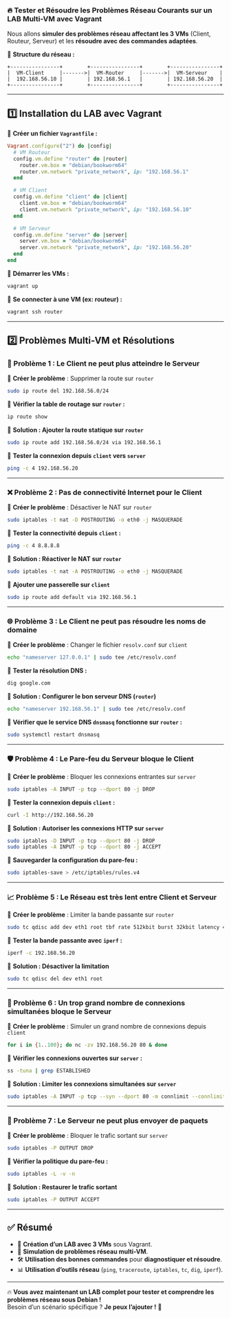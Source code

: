 ### 🔥 **Tester et Résoudre les Problèmes Réseau Courants sur un LAB Multi-VM avec Vagrant**  

Nous allons **simuler des problèmes réseau affectant les 3 VMs** (Client, Routeur, Serveur) et les **résoudre avec des commandes adaptées**.  

📌 **Structure du réseau :**
```
+----------------+        +----------------+        +----------------+
|  VM-Client     |------->|  VM-Router     |------->|  VM-Serveur    |
|  192.168.56.10 |        | 192.168.56.1   |        | 192.168.56.20  |
+----------------+        +----------------+        +----------------+
```
---

## **1️⃣ Installation du LAB avec Vagrant**
📌 **Créer un fichier `Vagrantfile` :**
```ruby
Vagrant.configure("2") do |config|
  # VM Routeur
  config.vm.define "router" do |router|
    router.vm.box = "debian/bookworm64"
    router.vm.network "private_network", ip: "192.168.56.1"
  end

  # VM Client
  config.vm.define "client" do |client|
    client.vm.box = "debian/bookworm64"
    client.vm.network "private_network", ip: "192.168.56.10"
  end

  # VM Serveur
  config.vm.define "server" do |server|
    server.vm.box = "debian/bookworm64"
    server.vm.network "private_network", ip: "192.168.56.20"
  end
end
```
📌 **Démarrer les VMs :**
```bash
vagrant up
```
📌 **Se connecter à une VM (ex: routeur) :**
```bash
vagrant ssh router
```
---

## **2️⃣ Problèmes Multi-VM et Résolutions**

### **🚨 Problème 1 : Le Client ne peut plus atteindre le Serveur**
📌 **Créer le problème** : Supprimer la route sur `router`
```bash
sudo ip route del 192.168.56.0/24
```
📌 **Vérifier la table de routage sur `router` :**
```bash
ip route show
```
📌 **Solution : Ajouter la route statique sur `router`**
```bash
sudo ip route add 192.168.56.0/24 via 192.168.56.1
```
📌 **Tester la connexion depuis `client` vers `server`**
```bash
ping -c 4 192.168.56.20
```
---

### **❌ Problème 2 : Pas de connectivité Internet pour le Client**
📌 **Créer le problème** : Désactiver le NAT sur `router`
```bash
sudo iptables -t nat -D POSTROUTING -o eth0 -j MASQUERADE
```
📌 **Tester la connectivité depuis `client` :**
```bash
ping -c 4 8.8.8.8
```
📌 **Solution : Réactiver le NAT sur `router`**
```bash
sudo iptables -t nat -A POSTROUTING -o eth0 -j MASQUERADE
```
📌 **Ajouter une passerelle sur `client`**
```bash
sudo ip route add default via 192.168.56.1
```
---

### **🌐 Problème 3 : Le Client ne peut pas résoudre les noms de domaine**
📌 **Créer le problème** : Changer le fichier `resolv.conf` sur `client`
```bash
echo "nameserver 127.0.0.1" | sudo tee /etc/resolv.conf
```
📌 **Tester la résolution DNS :**
```bash
dig google.com
```
📌 **Solution : Configurer le bon serveur DNS (`router`)**
```bash
echo "nameserver 192.168.56.1" | sudo tee /etc/resolv.conf
```
📌 **Vérifier que le service DNS `dnsmasq` fonctionne sur `router` :**
```bash
sudo systemctl restart dnsmasq
```
---

### **🛡 Problème 4 : Le Pare-feu du Serveur bloque le Client**
📌 **Créer le problème** : Bloquer les connexions entrantes sur `server`
```bash
sudo iptables -A INPUT -p tcp --dport 80 -j DROP
```
📌 **Tester la connexion depuis `client` :**
```bash
curl -I http://192.168.56.20
```
📌 **Solution : Autoriser les connexions HTTP sur `server`**
```bash
sudo iptables -D INPUT -p tcp --dport 80 -j DROP
sudo iptables -A INPUT -p tcp --dport 80 -j ACCEPT
```
📌 **Sauvegarder la configuration du pare-feu :**
```bash
sudo iptables-save > /etc/iptables/rules.v4
```
---

### **📈 Problème 5 : Le Réseau est très lent entre Client et Serveur**
📌 **Créer le problème** : Limiter la bande passante sur `router`
```bash
sudo tc qdisc add dev eth1 root tbf rate 512kbit burst 32kbit latency 400ms
```
📌 **Tester la bande passante avec `iperf` :**
```bash
iperf -c 192.168.56.20
```
📌 **Solution : Désactiver la limitation**
```bash
sudo tc qdisc del dev eth1 root
```
---

### **🔄 Problème 6 : Un trop grand nombre de connexions simultanées bloque le Serveur**
📌 **Créer le problème** : Simuler un grand nombre de connexions depuis `client`
```bash
for i in {1..100}; do nc -zv 192.168.56.20 80 & done
```
📌 **Vérifier les connexions ouvertes sur `server` :**
```bash
ss -tuna | grep ESTABLISHED
```
📌 **Solution : Limiter les connexions simultanées sur `server`**
```bash
sudo iptables -A INPUT -p tcp --syn --dport 80 -m connlimit --connlimit-above 10 -j DROP
```
---

### **🚀 Problème 7 : Le Serveur ne peut plus envoyer de paquets**
📌 **Créer le problème** : Bloquer le trafic sortant sur `server`
```bash
sudo iptables -P OUTPUT DROP
```
📌 **Vérifier la politique du pare-feu :**
```bash
sudo iptables -L -v -n
```
📌 **Solution : Restaurer le trafic sortant**
```bash
sudo iptables -P OUTPUT ACCEPT
```
---

## **✅ Résumé**
- 📌 **Création d’un LAB avec 3 VMs** sous Vagrant.
- 🚨 **Simulation de problèmes réseau multi-VM**.
- 🛠 **Utilisation des bonnes commandes** pour **diagnostiquer et résoudre**.
- 📊 **Utilisation d’outils réseau** (`ping`, `traceroute`, `iptables`, `tc`, `dig`, `iperf`).

---

🔥 **Vous avez maintenant un LAB complet pour tester et comprendre les problèmes réseau sous Debian !**  
Besoin d’un scénario spécifique ? **Je peux l’ajouter !** 🚀